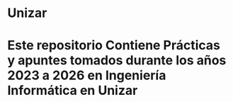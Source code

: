 # Unizar
# Este repositorio Contiene Prácticas y apuntes tomados durante los años 2023 a 2026 en Ingeniería Informática en Unizar
